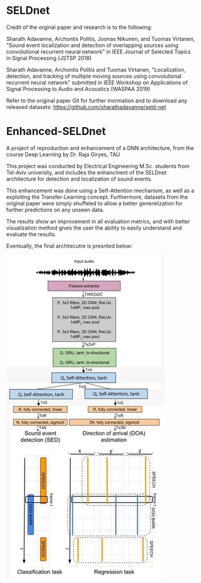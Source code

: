 # SELDnet
Credit of the orginal paper and research is to the following:

Sharath Adavanne, Archontis Politis, Joonas Nikunen, and Tuomas Virtanen, "Sound event localization and detection of overlapping sources using convolutional recurrent neural network" in IEEE Journal of Selected Topics in Signal Processing (JSTSP 2018)

Sharath Adavanne, Archontis Politis and Tuomas Virtanen, "Localization, detection, and tracking of multiple moving sources using convolutional recurrent neural network" submitted in IEEE Workshop on Applications of Signal Processing to Audio and Acoustics (WASPAA 2019)

Refer to the original paper Git for further inormation and to download any released datasets: https://github.com/sharathadavanne/seld-net 

# Enhanced-SELDnet
A project of reproduction and enhancement of a DNN architecture, from the course Deep Learning by Dr. Raja Giryes, TAU

This project was conducted by Electrical Engineering M.Sc. students from Tel-Aviv university, and includes the enhancment of the SELDnet architecture for detection and localization of sound events.

This enhancement was done using a Self-Attention mechanism, as well as a exploiting the Transfer-Learning concept. Furthermore, datasets from the original paper were simply shuffeled to allow a better generelization for further predictions on any unseen data. 

The results show an improvement in all evaluation metrics, and with better visualization method gives the user the ability to easily understand and evaluate the results.

Eventually, the final architecutre is presnted below:

![E-SELDnet Final Architecture](archi.jpg)
